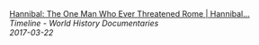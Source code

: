<!--2024-07-21 00:18:54-->
<div class="yb">
  <a class="nodecor" href="/posts.html?istoriya/hannibal_the_one_man_who_ever_threatened_rome_hannibal_barca_timeline">
    <img class="preview" data-videoid="2GH1c50zcYc" src="https://i.ytimg.com/vi/2GH1c50zcYc/hqdefault.jpg" align="middle" alt="">
  </a>
  <div class="inlbl text">
    <a class="nodecor" href="/posts.html?istoriya/hannibal_the_one_man_who_ever_threatened_rome_hannibal_barca_timeline">Hannibal: The One Man Who Ever Threatened Rome | Hannibal...</a><br>
    <i class="smaller2">Timeline - World History Documentaries</i><br>
    <i class="smaller3">2017-03-22</i>
  </div>
</div>
